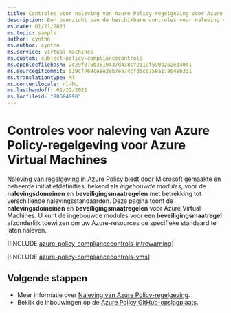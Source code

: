 ```yaml
---
title: Controles voor naleving van Azure Policy-regelgeving voor Azure Virtual Machines
description: Een overzicht van de beschikbare controles voor naleving van Azure Policy-regelgeving voor Azure Virtual Machines. Deze ingebouwde beleidsdefinities bieden algemene benaderingen voor het beheren van de naleving van uw Azure-resources.
ms.date: 01/21/2021
ms.topic: sample
author: cynthn
ms.author: cynthn
ms.service: virtual-machines
ms.custom: subject-policy-compliancecontrols
ms.openlocfilehash: 2c29f070b3610437d438cf2119f590b202ed4041
ms.sourcegitcommit: b39cf769ce8e2eb7ea74cfdac6759a17a048b331
ms.translationtype: MT
ms.contentlocale: nl-NL
ms.lasthandoff: 01/22/2021
ms.locfileid: "98684990"
---
```

# <a name="azure-policy-regulatory-compliance-controls-for-azure-virtual-machines"></a>Controles voor naleving van Azure Policy-regelgeving voor Azure Virtual Machines 

[Naleving van regelgeving in Azure Policy](../governance/policy/concepts/regulatory-compliance.md) biedt door Microsoft gemaakte en beheerde initiatiefdefinities, bekend als _ingebouwde modules_, voor de **nalevingsdomeinen** en **beveiligingsmaatregelen** met betrekking tot verschillende nalevingsstandaarden. Deze pagina toont de **nalevingsdomeinen** en **beveiligingsmaatregelen** voor Azure Virtual Machines. U kunt de ingebouwde modules voor een **beveiligingsmaatregel** afzonderlijk toewijzen om uw Azure-resources de specifieke standaard te laten naleven.

[!INCLUDE [azure-policy-compliancecontrols-introwarning](../../includes/policy/standards/intro-warning.md)]

[!INCLUDE [azure-policy-compliancecontrols-vms](../../includes/policy/standards/byrp/microsoft.compute.md)]

## <a name="next-steps"></a>Volgende stappen

- Meer informatie over [Naleving van Azure Policy-regelgeving](../governance/policy/concepts/regulatory-compliance.md).
- Bekijk de inbouwingen op de [Azure Policy GitHub-opslagplaats](https://github.com/Azure/azure-policy).
